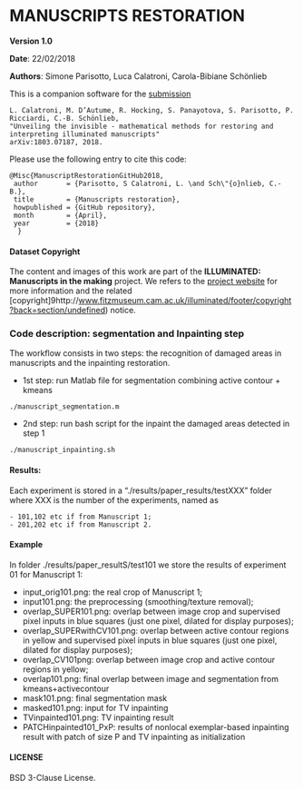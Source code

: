 # MANUSCRIPTS RESTORATION
**Version 1.0**

**Date**: 22/02/2018

**Authors**: Simone Parisotto, Luca Calatroni, Carola-Bibiane Schönlieb

This is a companion software for the [submission](https://arxiv.org/abs/1803.07187)
```
L. Calatroni, M. D’Autume, R. Hocking, S. Panayotova, S. Parisotto, P. Ricciardi, C.-B. Schönlieb, 
"Unveiling the invisible - mathematical methods for restoring and interpreting illuminated manuscripts"
arXiv:1803.07187, 2018.
```
Please use the following entry to cite this code:
```
@Misc{ManuscriptRestorationGitHub2018,
 author       = {Parisotto, S Calatroni, L. \and Sch\"{o}nlieb, C.-B.},
 title        = {Manuscripts restoration},
 howpublished = {GitHub repository},
 month        = {April},
 year         = {2018}
  }
```

#### Dataset Copyright
The content and images of this work are part of the **ILLUMINATED: Manuscripts in the making** project.
We refers to the [project website](http://www.fitzmuseum.cam.ac.uk/illuminated) for more information and the related [copyright]9http://www.fitzmuseum.cam.ac.uk/illuminated/footer/copyright?back=section/undefined) notice.


### Code description: segmentation and Inpainting step
The workflow consists in two steps: the recognition of damaged areas in manuscripts and the inpainting restoration.
- 1st step: run Matlab file for segmentation combining active contour + kmeans 
```
./manuscript_segmentation.m
```
- 2nd step: run bash script for the inpaint the damaged areas detected in step 1
```
./manuscript_inpainting.sh
```

#### Results:
Each experiment is stored in a “./results/paper_results/testXXX” folder where XXX is the number of the 
experiments, named as 
```
- 101,102 etc if from Manuscript 1;
- 201,202 etc if from Manuscript 2.
```

#### Example
In folder ./results/paper_resultS/test101 we store the results of experiment 01 for Manuscript 1:
- input_orig101.png: the real crop of Manuscript 1;
- input101.png: the preprocessing (smoothing/texture removal);
- overlap_SUPER101.png: overlap between image crop and supervised pixel inputs in blue 
  squares (just one pixel, dilated for display purposes);
- overlap_SUPERwithCV101.png: overlap between active contour regions in yellow and 
  supervised pixel inputs in blue squares (just one pixel, dilated for display purposes);
- overlap_CV101png: overlap between image crop and active contour regions in yellow;
- overlap101.png: final overlap between image and segmentation from kmeans+activecontour
- mask101.png: final segmentation mask
- masked101.png: input for TV inpainting
- TVinpainted101.png: TV inpainting result
- PATCHinpainted101_PxP: results of nonlocal exemplar-based inpainting result with patch 
  of size P and TV inpainting as initialization
  
#### LICENSE
BSD 3-Clause License.
